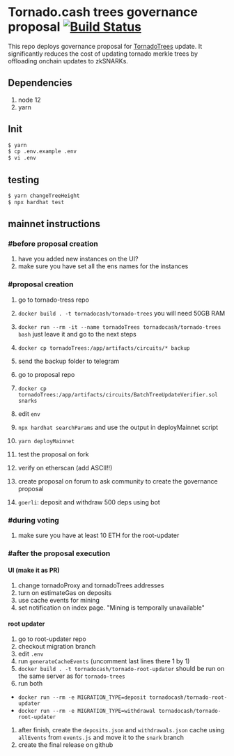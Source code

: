 # Tornado.cash trees governance proposal [![Build Status](https://github.com/tornadocash/tornado-trees-proposal/workflows/build/badge.svg)](https://github.com/tornadocash/tornado-trees-proposal/actions)

This repo deploys governance proposal for [TornadoTrees](https://github.com/tornadocash/tornado-trees) update. It significantly reduces the cost of updating tornado merkle trees by offloading onchain updates to zkSNARKs.

## Dependencies

1. node 12
2. yarn

## Init

```bash
$ yarn
$ cp .env.example .env
$ vi .env
```

## testing

```bash
$ yarn changeTreeHeight
$ npx hardhat test
```

## mainnet instructions

### #before proposal creation

1. have you added new instances on the UI?
2. make sure you have set all the ens names for the instances

### #proposal creation

1. go to tornado-tress repo
1. `docker build . -t tornadocash/tornado-trees` you will need 50GB RAM
1. `docker run --rm -it --name tornadoTrees tornadocash/tornado-trees bash` just leave it and go to the next steps
1. `docker cp tornadoTrees:/app/artifacts/circuits/* backup`
1. send the backup folder to telegram

1. go to proposal repo
1. `docker cp tornadoTrees:/app/artifacts/circuits/BatchTreeUpdateVerifier.sol snarks`
1. edit `env`
1. `npx hardhat searchParams` and use the output in deployMainnet script
1. `yarn deployMainnet`
1. test the proposal on fork
1. verify on etherscan (add ASCII!!)
1. create proposal on forum to ask community to create the governance proposal
1. `goerli`: deposit and withdraw 500 deps using bot

### #during voting

1. make sure you have at least 10 ETH for the root-updater

### #after the proposal execution

#### UI (make it as PR)

1. change tornadoProxy and tornadoTrees addresses
1. turn on estimateGas on deposits
1. use cache events for mining
1. set notification on index page. "Mining is temporally unavailable"

#### root updater

1. go to root-updater repo
1. checkout migration branch
1. edit `.env`
1. run `generateCacheEvents` (uncomment last lines there 1 by 1)
1. `docker build . -t tornadocash/tornado-root-updater` should be run on the same server as for `tornado-trees`
1. run both

- `docker run --rm -e MIGRATION_TYPE=deposit tornadocash/tornado-root-updater`
- `docker run --rm -e MIGRATION_TYPE=withdrawal tornadocash/tornado-root-updater`

1. after finish, create the `deposits.json` and `withdrawals.json` cache using `allEvents` from `events.js` and move it to the `snark` branch
1. create the final release on github
